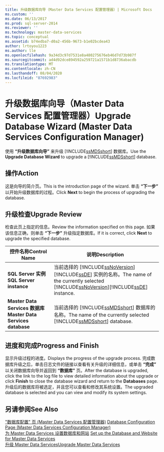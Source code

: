```yaml
---
title: 升级数据库向导（Master Data Services 配置管理器）| Microsoft Docs
ms.custom: ''
ms.date: 06/13/2017
ms.prod: sql-server-2014
ms.reviewer: ''
ms.technology: master-data-services
ms.topic: conceptual
ms.assetid: b74edba7-d0a2-456b-9673-b1e02bcdea43
author: lrtoyou1223
ms.author: lle
ms.openlocfilehash: 9a34d3c97d7531e8a480275676eb46d7d73b987f
ms.sourcegitcommit: ad4d92dce894592a259721a1571b1d8736abacdb
ms.translationtype: MT
ms.contentlocale: zh-CN
ms.lasthandoff: 08/04/2020
ms.locfileid: "87692983"
---
```

# <a name="upgrade-database-wizard-master-data-services-configuration-manager"></a><span data-ttu-id="f10e9-102">升级数据库向导（Master Data Services 配置管理器）</span><span class="sxs-lookup"><span data-stu-id="f10e9-102">Upgrade Database Wizard (Master Data Services Configuration Manager)</span></span>
  <span data-ttu-id="f10e9-103">使用 **“升级数据库向导”** 来升级 [!INCLUDE[ssMDSshort](../includes/ssmdsshort-md.md)] 数据库。</span><span class="sxs-lookup"><span data-stu-id="f10e9-103">Use the **Upgrade Database Wizard** to upgrade a [!INCLUDE[ssMDSshort](../includes/ssmdsshort-md.md)] database.</span></span>  
  
## <a name="action"></a><span data-ttu-id="f10e9-104">操作</span><span class="sxs-lookup"><span data-stu-id="f10e9-104">Action</span></span>  
 <span data-ttu-id="f10e9-105">这是向导的简介页。</span><span class="sxs-lookup"><span data-stu-id="f10e9-105">This is the introduction page of the wizard.</span></span> <span data-ttu-id="f10e9-106">单击 **“下一步”** 以开始升级数据库的过程。</span><span class="sxs-lookup"><span data-stu-id="f10e9-106">Click **Next** to begin the process of upgrading the database.</span></span>  
  
## <a name="upgrade-review"></a><span data-ttu-id="f10e9-107">升级检查</span><span class="sxs-lookup"><span data-stu-id="f10e9-107">Upgrade Review</span></span>  
 <span data-ttu-id="f10e9-108">检查此页上指定的信息。</span><span class="sxs-lookup"><span data-stu-id="f10e9-108">Review the information specified on this page.</span></span> <span data-ttu-id="f10e9-109">如果该信息正确，则单击 **“下一步”** 升级指定数据库。</span><span class="sxs-lookup"><span data-stu-id="f10e9-109">If it is correct, click **Next** to upgrade the specified database.</span></span>  
  
|<span data-ttu-id="f10e9-110">控件名称</span><span class="sxs-lookup"><span data-stu-id="f10e9-110">Control Name</span></span>|<span data-ttu-id="f10e9-111">说明</span><span class="sxs-lookup"><span data-stu-id="f10e9-111">Description</span></span>|  
|------------------|-----------------|  
|<span data-ttu-id="f10e9-112">**SQL Server 实例**</span><span class="sxs-lookup"><span data-stu-id="f10e9-112">**SQL Server instance**</span></span>|<span data-ttu-id="f10e9-113">当前选择的 [!INCLUDE[ssNoVersion](../includes/ssnoversion-md.md)][!INCLUDE[ssDE](../includes/ssde-md.md)] 实例的名称。</span><span class="sxs-lookup"><span data-stu-id="f10e9-113">The name of the currently selected [!INCLUDE[ssNoVersion](../includes/ssnoversion-md.md)][!INCLUDE[ssDE](../includes/ssde-md.md)] instance.</span></span>|  
|<span data-ttu-id="f10e9-114">**Master Data Services 数据库**</span><span class="sxs-lookup"><span data-stu-id="f10e9-114">**Master Data Services database**</span></span>|<span data-ttu-id="f10e9-115">当前选择的 [!INCLUDE[ssMDSshort](../includes/ssmdsshort-md.md)] 数据库的名称。</span><span class="sxs-lookup"><span data-stu-id="f10e9-115">The name of the currently selected [!INCLUDE[ssMDSshort](../includes/ssmdsshort-md.md)] database.</span></span>|  
  
## <a name="progress-and-finish"></a><span data-ttu-id="f10e9-116">进度和完成</span><span class="sxs-lookup"><span data-stu-id="f10e9-116">Progress and Finish</span></span>  
 <span data-ttu-id="f10e9-117">显示升级过程的进度。</span><span class="sxs-lookup"><span data-stu-id="f10e9-117">Displays the progress of the upgrade process.</span></span> <span data-ttu-id="f10e9-118">完成数据库升级之后，单击日志文件的链接以查看有关升级的详细信息，或单击 **“完成”** 以关闭数据库向导并返回到 **“数据库”** 页。</span><span class="sxs-lookup"><span data-stu-id="f10e9-118">After the database is upgraded, click the link to the log file to view detailed information about the upgrade or click **Finish** to close the database wizard and return to the **Databases** page.</span></span> <span data-ttu-id="f10e9-119">升级后的数据库将被选定，并且您可以查看和修改其系统设置。</span><span class="sxs-lookup"><span data-stu-id="f10e9-119">The upgraded database is selected and you can view and modify its system settings.</span></span>  
  
## <a name="see-also"></a><span data-ttu-id="f10e9-120">另请参阅</span><span class="sxs-lookup"><span data-stu-id="f10e9-120">See Also</span></span>  
 <span data-ttu-id="f10e9-121">["数据库配置" 页 &#40;Master Data Services 配置管理器&#41;](../../2014/master-data-services/database-configuration-page-master-data-services-configuration-manager.md) </span><span class="sxs-lookup"><span data-stu-id="f10e9-121">[Database Configuration Page &#40;Master Data Services Configuration Manager&#41;](../../2014/master-data-services/database-configuration-page-master-data-services-configuration-manager.md) </span></span>  
 <span data-ttu-id="f10e9-122">[为 Master Data Services 设置数据库和网站](set-up-the-database-and-website-for-master-data-services.md) </span><span class="sxs-lookup"><span data-stu-id="f10e9-122">[Set up the Database and Website for Master Data Services](set-up-the-database-and-website-for-master-data-services.md) </span></span>  
 [<span data-ttu-id="f10e9-123">升级 Master Data Services</span><span class="sxs-lookup"><span data-stu-id="f10e9-123">Upgrade Master Data Services</span></span>](../database-engine/install-windows/upgrade-master-data-services.md)  
  
  
